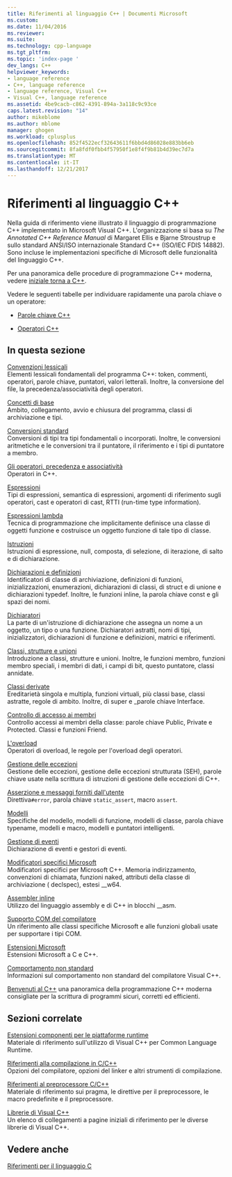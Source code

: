 ```yaml
---
title: Riferimenti al linguaggio C++ | Documenti Microsoft
ms.custom: 
ms.date: 11/04/2016
ms.reviewer: 
ms.suite: 
ms.technology: cpp-language
ms.tgt_pltfrm: 
ms.topic: 'index-page '
dev_langs: C++
helpviewer_keywords:
- language reference
- C++, language reference
- language reference, Visual C++
- Visual C++, language reference
ms.assetid: 4be9cacb-c862-4391-894a-3a118c9c93ce
caps.latest.revision: "14"
author: mikeblome
ms.author: mblome
manager: ghogen
ms.workload: cplusplus
ms.openlocfilehash: 852f4522ecf32643611f6bbd4d86028e883bb6eb
ms.sourcegitcommit: 8fa8fdf0fbb4f57950f1e8f4f9b81b4d39ec7d7a
ms.translationtype: MT
ms.contentlocale: it-IT
ms.lasthandoff: 12/21/2017
---
```

# <a name="c-language-reference"></a>Riferimenti al linguaggio C++
Nella guida di riferimento viene illustrato il linguaggio di programmazione C++ implementato in Microsoft Visual C++. L'organizzazione si basa su *The Annotated C++ Reference Manual* di Margaret Ellis e Bjarne Stroustrup e sullo standard ANSI/ISO internazionale Standard C++ (ISO/IEC FDIS 14882). Sono incluse le implementazioni specifiche di Microsoft delle funzionalità del linguaggio C++.  

Per una panoramica delle procedure di programmazione C++ moderna, vedere [iniziale torna a C++](welcome-back-to-cpp-modern-cpp.md).
  
 Vedere le seguenti tabelle per individuare rapidamente una parola chiave o un operatore:  
  
-   [Parole chiave C++](../cpp/keywords-cpp.md)  
  
-   [Operatori C++](../cpp/cpp-built-in-operators-precedence-and-associativity.md)  
  
## <a name="in-this-section"></a>In questa sezione  

 [Convenzioni lessicali](../cpp/lexical-conventions.md)  
 Elementi lessicali fondamentali del programma C++: token, commenti, operatori, parole chiave, puntatori, valori letterali. Inoltre, la conversione del file, la precedenza/associatività degli operatori.  
  
 [Concetti di base](../cpp/basic-concepts-cpp.md)  
 Ambito, collegamento, avvio e chiusura del programma, classi di archiviazione e tipi.  
  
 [Conversioni standard](../cpp/standard-conversions.md)  
 Conversioni di tipi tra tipi fondamentali o incorporati. Inoltre, le conversioni aritmetiche e le conversioni tra il puntatore, il riferimento e i tipi di puntatore a membro.  
  
 [Gli operatori, precedenza e associatività](../cpp/cpp-built-in-operators-precedence-and-associativity.md)  
 Operatori in C++.  
  
 [Espressioni](../cpp/expressions-cpp.md)  
 Tipi di espressioni, semantica di espressioni, argomenti di riferimento sugli operatori, cast e operatori di cast, RTTI (run-time type information).  
  
 [Espressioni lambda](../cpp/lambda-expressions-in-cpp.md)  
 Tecnica di programmazione che implicitamente definisce una classe di oggetti funzione e costruisce un oggetto funzione di tale tipo di classe.  
  
 [Istruzioni](../cpp/statements-cpp.md)  
 Istruzioni di espressione, null, composta, di selezione, di iterazione, di salto e di dichiarazione.  
  
 [Dichiarazioni e definizioni](declarations-and-definitions-cpp.md)  
 Identificatori di classe di archiviazione, definizioni di funzioni, inizializzazioni, enumerazioni, dichiarazioni di classi, di struct e di unione e dichiarazioni typedef. Inoltre, le funzioni inline, la parola chiave const e gli spazi dei nomi.  
  
 [Dichiaratori](http://msdn.microsoft.com/en-us/8a7b9b51-92bd-4ac0-b3fe-0c4abe771838)  
 La parte di un'istruzione di dichiarazione che assegna un nome a un oggetto, un tipo o una funzione. Dichiaratori astratti, nomi di tipi, inizializzatori, dichiarazioni di funzione e definizioni, matrici e riferimenti.  
  
 [Classi, strutture e unioni](../cpp/classes-and-structs-cpp.md)  
 Introduzione a classi, strutture e unioni. Inoltre, le funzioni membro, funzioni membro speciali, i membri di dati, i campi di bit, questo puntatore, classi annidate.  
  
 [Classi derivate](../cpp/inheritance-cpp.md)  
 Ereditarietà singola e multipla, funzioni virtuali, più classi base, classi astratte, regole di ambito. Inoltre, di super e \_parole chiave Interface.  
  
 [Controllo di accesso ai membri](../cpp/member-access-control-cpp.md)  
 Controllo accessi ai membri della classe: parole chiave Public, Private e Protected. Classi e funzioni Friend.  
  
 [L'overload](operator-overloading.md)  
 Operatori di overload, le regole per l'overload degli operatori.  
  
 [Gestione delle eccezioni](../cpp/exception-handling-in-visual-cpp.md)  
 Gestione delle eccezioni, gestione delle eccezioni strutturata (SEH), parole chiave usate nella scrittura di istruzioni di gestione delle eccezioni di C++.  
  
 [Asserzione e messaggi forniti dall'utente](../cpp/assertion-and-user-supplied-messages-cpp.md)  
 Direttiva`#error`, parola chiave `static_assert`, macro `assert`.  
  
 [Modelli](../cpp/templates-cpp.md)  
 Specifiche del modello, modelli di funzione, modelli di classe, parola chiave typename, modelli e macro, modelli e puntatori intelligenti.  
  
 [Gestione di eventi](../cpp/event-handling.md)  
 Dichiarazione di eventi e gestori di eventi.  
  
 [Modificatori specifici Microsoft](../cpp/microsoft-specific-modifiers.md)  
 Modificatori specifici per Microsoft C++. Memoria indirizzamento, convenzioni di chiamata, funzioni naked, attributi della classe di archiviazione ( declspec), estesi \__w64.  
  
 [Assembler inline](../assembler/inline/inline-assembler.md)  
 Utilizzo del linguaggio assembly e di C++ in blocchi __asm.  
  
 [Supporto COM del compilatore](../cpp/compiler-com-support.md)  
 Un riferimento alle classi specifiche Microsoft e alle funzioni globali usate per supportare i tipi COM.  
  
 [Estensioni Microsoft](../cpp/microsoft-extensions.md)  
 Estensioni Microsoft a C e C++.  
  
 [Comportamento non standard](../cpp/nonstandard-behavior.md)  
 Informazioni sul comportamento non standard del compilatore Visual C++.  

 [Benvenuti al C++](welcome-back-to-cpp-modern-cpp.md) una panoramica della programmazione C++ moderna consigliate per la scrittura di programmi sicuri, corretti ed efficienti.
  
## <a name="related-sections"></a>Sezioni correlate  
 [Estensioni componenti per le piattaforme runtime](../windows/component-extensions-for-runtime-platforms.md)  
 Materiale di riferimento sull'utilizzo di Visual C++ per Common Language Runtime.  
  
 [Riferimenti alla compilazione in C/C++](../build/reference/c-cpp-building-reference.md)  
 Opzioni del compilatore, opzioni del linker e altri strumenti di compilazione.  
  
 [Riferimenti al preprocessore C/C++](../preprocessor/c-cpp-preprocessor-reference.md)  
 Materiale di riferimento sui pragma, le direttive per il preprocessore, le macro predefinite e il preprocessore.  
  
 [Librerie di Visual C++](../standard-library/cpp-standard-library-reference.md)  
 Un elenco di collegamenti a pagine iniziali di riferimento per le diverse librerie di Visual C++.  
  
## <a name="see-also"></a>Vedere anche  
 [Riferimenti per il linguaggio C](../c-language/c-language-reference.md)